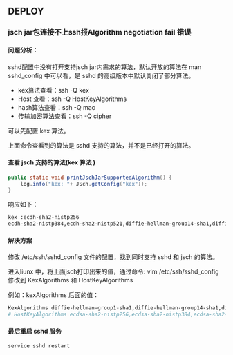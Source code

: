 ## DEPLOY

### jsch jar包连接不上ssh报Algorithm negotiation fail 错误
#### 问题分析：
sshd配置中没有打开支持jsch jar内需求的算法，默认开放的算法在 man sshd_config 中可以看，是 sshd 的高级版本中默认关闭了部分算法。

- kex算法查看：ssh -Q kex
- Host 查看：ssh -Q HostKeyAlgorithms
- hash算法查看：ssh -Q mac
- 传输加密算法查看：ssh -Q cipher

可以先配置 kex 算法。

上面命令查看到的算法是 sshd 支持的算法，并不是已经打开的算法。

#### 查看 jsch 支持的算法(kex 算法 )
```java
public static void printJschJarSupportedAlgorithm() {
    log.info("kex: "+ JSch.getConfig("kex"));
}
```
响应如下：
```bash
kex :ecdh-sha2-nistp256
ecdh-sha2-nistp384,ecdh-sha2-nistp521,diffie-hellman-group14-sha1,diffie-hellman-group-exchange-sha256,diffie-hellman-group-exchange-sha1,diffie-hellman-group1-sha1
```

#### 解决方案
修改 /etc/ssh/sshd_config 文件的配置，找到同时支持 sshd 和 jsch 的算法。

进入liunx 中，将上面jsch打印出来的值，通过命令: vim /etc/ssh/sshd_config 修改到 KexAlgorithms 和 HostKeyAlgorithms

例如：kexAlgorithms 后面的值：
```bash
KexAlgorithms diffie-hellman-group1-sha1,diffie-hellman-group14-sha1,diffie-hellman-group-exchange-sha1,diffie-hellman-group-exchange-sha256,ecdh-sha2-nistp256,ecdh-sha2-nistp384,ecdh-sha2-nistp521,diffie-hellman-group1-sha1,curve25519-sha256@libssh.org
# HostKeyAlgorithms ecdsa-sha2-nistp256,ecdsa-sha2-nistp384,ecdsa-sha2-nistp521
```

#### 最后重启 sshd 服务
```bash
service sshd restart
```